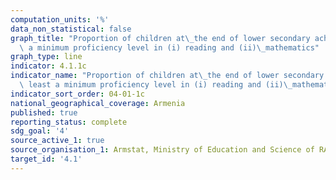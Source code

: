 ```yaml
---
computation_units: '%'
data_non_statistical: false
graph_title: "Proportion of children at\_the end of lower secondary achieving at least\
  \ a minimum proficiency level in (i) reading and (ii)\_mathematics"
graph_type: line
indicator: 4.1.1c
indicator_name: "Proportion of children at\_the end of lower secondary achieving at\
  \ least a minimum proficiency level in (i) reading and (ii)\_mathematics"
indicator_sort_order: 04-01-1c
national_geographical_coverage: Armenia
published: true
reporting_status: complete
sdg_goal: '4'
source_active_1: true
source_organisation_1: Armstat, Ministry of Education and Science of RA
target_id: '4.1'
---
```

